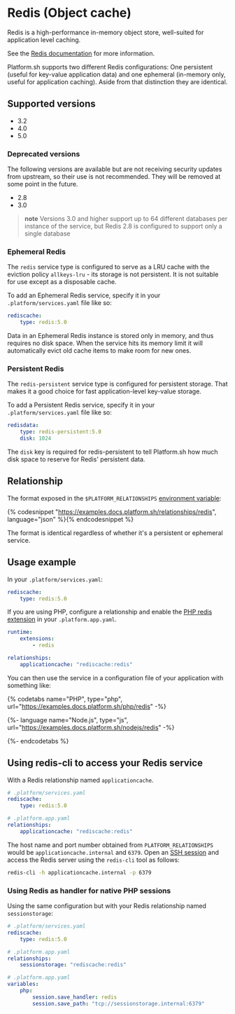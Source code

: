 # Redis (Object cache)

Redis is a high-performance in-memory object store, well-suited for application level caching.

See the [Redis documentation](https://redis.io/documentation) for more information.

Platform.sh supports two different Redis configurations: One persistent (useful for key-value application data) and one ephemeral (in-memory only, useful for application caching).  Aside from that distinction they are identical.

## Supported versions

* 3.2
* 4.0
* 5.0

### Deprecated versions

The following versions are available but are not receiving security updates from upstream, so their use is not recommended. They will be removed at some point in the future.

* 2.8
* 3.0

> **note**
> Versions 3.0 and higher support up to 64 different databases per instance of the service, but Redis 2.8 is configured to support only a single database

### Ephemeral Redis

The `redis` service type is configured to serve as a LRU cache with the eviction policy `allkeys-lru` - its storage is not persistent.  It is not suitable for use except as a disposable cache.

To add an Ephemeral Redis service, specify it in your `.platform/services.yaml` file like so:

```yaml
rediscache:
    type: redis:5.0
```

Data in an Ephemeral Redis instance is stored only in memory, and thus requires no disk space.  When the service hits its memory limit it will automatically evict old cache items to make room for new ones.

### Persistent Redis

The `redis-persistent` service type is configured for persistent storage. That makes it a good choice for fast application-level key-value storage.

To add a Persistent Redis service, specify it in your `.platform/services.yaml` file like so:

```yaml
redisdata:
    type: redis-persistent:5.0
    disk: 1024
```

The `disk` key is required for redis-persistent to tell Platform.sh how much disk space to reserve for Redis' persistent data.

## Relationship

The format exposed in the ``$PLATFORM_RELATIONSHIPS`` [environment variable](/development/variables.md#platformsh-provided-variables):

{% codesnippet "https://examples.docs.platform.sh/relationships/redis", language="json" %}{% endcodesnippet %}

The format is identical regardless of whether it's a persistent or ephemeral service.

## Usage example

In your ``.platform/services.yaml``:

```yaml
rediscache:
    type: redis:5.0
```

If you are using PHP, configure a relationship and enable the [PHP redis extension](/languages/php/extensions.md) in your `.platform.app.yaml`.

```yaml
runtime:
    extensions:
        - redis

relationships:
    applicationcache: "rediscache:redis"
```

You can then use the service in a configuration file of your application with something like:

{% codetabs name="PHP", type="php", url="https://examples.docs.platform.sh/php/redis" -%}

{%- language name="Node.js", type="js", url="https://examples.docs.platform.sh/nodejs/redis" -%}

{%- endcodetabs %}

## Using redis-cli to access your Redis service

With a Redis relationship named `applicationcache`.

```yaml
# .platform/services.yaml
rediscache:
    type: redis:5.0
```

```yaml
# .platform.app.yaml
relationships:
    applicationcache: "rediscache:redis"
```

The host name and port number obtained from `PLATFORM_RELATIONSHIPS` would be `applicationcache.internal` and `6379`. Open an [SSH session](/development/ssh.md) and access the Redis server using the `redis-cli` tool as follows:

```bash
redis-cli -h applicationcache.internal -p 6379
```

### Using Redis as handler for native PHP sessions

Using the same configuration but with your Redis relationship named `sessionstorage`:

```yaml
# .platform/services.yaml
rediscache:
    type: redis:5.0
```

```yaml
# .platform.app.yaml
relationships:
    sessionstorage: "rediscache:redis"
```

```yaml
# .platform.app.yaml
variables:
    php:
        session.save_handler: redis
        session.save_path: "tcp://sessionstorage.internal:6379"
```

